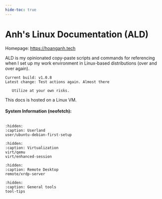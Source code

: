 ```yaml
---
hide-toc: true
---
```


Anh's Linux Documentation \(ALD\)
===============================================

Homepage: <https://hoanganh.tech>

ALD is my opinionated copy-paste scripts and commands for referencing when I set up my work environment in Linux-based distributions (over and over again).

```
Current build: v1.0.8
Latest change: Test actions again. Almost there
```

```{warning}
   Utilize at your own risks.
```

This docs is hosted on a Linux VM.

#### System Information \(neofetch\):

```{include} ./host-info.md
```

```{toctree}
:hidden:
:caption: Userland
user/ubuntu-debian-first-setup
```

```{toctree}
:hidden:
:caption: Virtualization
virt/qemu
virt/enhanced-session
```

```{toctree}
:hidden:
:caption: Remote Desktop
remote/xrdp-server
```

```{toctree}
:hidden:
:caption: General tools
tool-tips
```